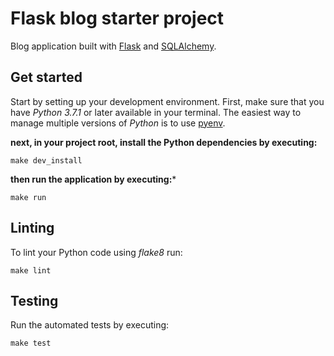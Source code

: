 # Flask blog starter project

Blog application built with [Flask](https://flask.palletsprojects.com/en/1.1.x/) and [SQLAlchemy](https://www.sqlalchemy.org/).

## Get started

Start by setting up your development environment. First, make sure that you have *Python 3.7.1* or later available in your terminal. The easiest way to manage multiple versions of *Python* is to use [pyenv](https://github.com/pyenv/pyenv).

**next, in your project root, install the Python dependencies by executing:**

```
make dev_install
```

**then run the application by executing:***

```
make run
```

## Linting

To lint your Python code using *flake8* run:

```
make lint
```

## Testing

Run the automated tests by executing:

```
make test
```
